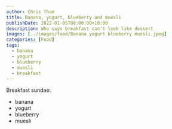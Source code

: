 ```yaml
---
author: Chris Tham
title: Banana, yogurt, blueberry and muesli
publishDate: 2022-01-05T08:00:00+10:00
description: Who says breakfast can't look like dessert
images: [../images/food/Banana yogurt blueberry muesli.jpeg]
categories: [Food]
tags:
  - banana
  - yogurt
  - blueberry
  - muesli
  - breakfast
---
```


Breakfast sundae:

- banana
- yogurt
- blueberry
- muesli

